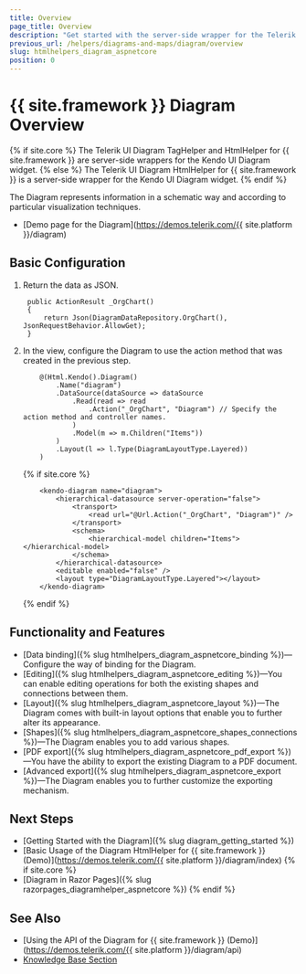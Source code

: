 ```yaml
---
title: Overview
page_title: Overview
description: "Get started with the server-side wrapper for the Telerik UI Diagram component for {{ site.framework }}."
previous_url: /helpers/diagrams-and-maps/diagram/overview
slug: htmlhelpers_diagram_aspnetcore
position: 0
---
```


# {{ site.framework }} Diagram Overview

{% if site.core %}
The Telerik UI Diagram TagHelper and HtmlHelper for {{ site.framework }} are server-side wrappers for the Kendo UI Diagram widget.
{% else %}
The Telerik UI Diagram HtmlHelper for {{ site.framework }} is a server-side wrapper for the Kendo UI Diagram widget.
{% endif %}

The Diagram represents information in a schematic way and according to particular visualization techniques.

* [Demo page for the Diagram](https://demos.telerik.com/{{ site.platform }}/diagram)

## Basic Configuration

1. Return the data as JSON.

        public ActionResult _OrgChart()
        {
            return Json(DiagramDataRepository.OrgChart(), JsonRequestBehavior.AllowGet);
        }

1. In the view, configure the Diagram to use the action method that was created in the previous step.

    ```HtmlHelper
        @(Html.Kendo().Diagram()
            .Name("diagram")
            .DataSource(dataSource => dataSource
                .Read(read => read
                    .Action("_OrgChart", "Diagram") // Specify the action method and controller names.
                )
                .Model(m => m.Children("Items"))
            )
            .Layout(l => l.Type(DiagramLayoutType.Layered))
        )
    ```
    {% if site.core %}
    ```TagHelper
        <kendo-diagram name="diagram">
            <hierarchical-datasource server-operation="false">
                <transport>
                    <read url="@Url.Action("_OrgChart", "Diagram")" />
                </transport>
                <schema>
                    <hierarchical-model children="Items"></hierarchical-model>
                </schema>
            </hierarchical-datasource>
            <editable enabled="false" />
            <layout type="DiagramLayoutType.Layered"></layout>
        </kendo-diagram>
    ```
    {% endif %}
## Functionality and Features

* [Data binding]({% slug htmlhelpers_diagram_aspnetcore_binding %})&mdash;Configure the way of binding for the Diagram.
* [Editing]({% slug htmlhelpers_diagram_aspnetcore_editing %})&mdash;You can enable editing operations for both the existing shapes and connections between them.
* [Layout]({% slug htmlhelpers_diagram_aspnetcore_layout %})&mdash;The Diagram comes with built-in layout options that enable you to further alter its appearance.
* [Shapes]({% slug htmlhelpers_diagram_aspnetcore_shapes_connections %})&mdash;The Diagram enables you to add various shapes.
* [PDF export]({% slug htmlhelpers_diagram_aspnetcore_pdf_export %})&mdash;You have the ability to export the existing Diagram to a PDF document.
* [Advanced export]({% slug htmlhelpers_diagram_aspnetcore_export %})&mdash;The Diagram enables you to further customize the exporting mechanism.

## Next Steps

* [Getting Started with the Diagram]({% slug diagram_getting_started %})
* [Basic Usage of the Diagram HtmlHelper for {{ site.framework }} (Demo)](https://demos.telerik.com/{{ site.platform }}/diagram/index)
{% if site.core %}
* [Diagram in Razor Pages]({% slug razorpages_diagramhelper_aspnetcore %})
{% endif %}

## See Also

* [Using the API of the Diagram for {{ site.framework }} (Demo)](https://demos.telerik.com/{{ site.platform }}/diagram/api)
* [Knowledge Base Section](/knowledge-base)
